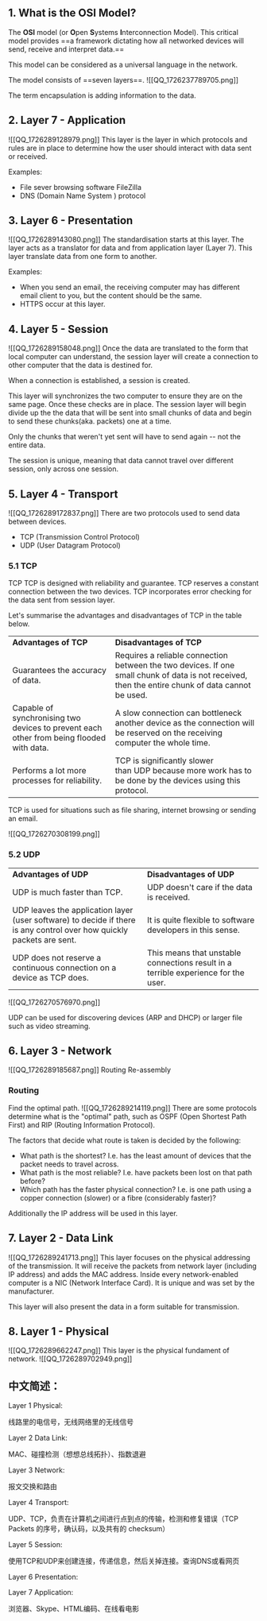 ## 1. What is the OSI Model?
The **OSI** model (or **O**pen **S**ystems **I**nterconnection Model). This critical model provides ==a framework dictating how all networked devices will send, receive and interpret data.==

This model can be considered as a universal language in the network.

The model consists of ==seven layers==.
![[QQ_1726237789705.png]]

The term encapsulation is adding information to the data.
## 2. Layer 7 - Application
![[QQ_1726289128979.png]]
This layer is the layer in which protocols and rules are in place to determine how the user should interact with data sent or received. 

Examples:
- File sever browsing software FileZilla
- DNS (Domain Name System ) protocol
## 3. Layer 6 - Presentation
![[QQ_1726289143080.png]]
The standardisation starts at this layer.
The layer acts as a translator for data and from application layer (Layer 7).
This layer translate data from one form to another.

Examples:
- When you send an email, the receiving computer may has different email client to you, but the content should be the same. 
- HTTPS occur at this layer.
## 4. Layer 5 - Session
![[QQ_1726289158048.png]]
Once the data are translated to the form that local computer can understand, the session layer will create a connection to other computer that the data is destined for. 

When a connection is established, a session is created.

This layer will synchronizes the two computer to ensure they are on the same page. Once these checks are in place. The session layer will begin divide up the the data that will be sent into small chunks of data and begin to send these chunks(aka. packets) one at a time. 

Only the chunks that weren't yet sent will have to send again -- not the entire data.

The session is unique, meaning that data cannot travel over different session, only across one session.
## 5. Layer 4 - Transport
![[QQ_1726289172837.png]]
There are two protocols used to send data between devices.
- TCP (Transmission Control Protocol)
- UDP (User Datagram Protocol)
### 5.1 TCP
TCP 
TCP is designed with reliability and guarantee.
TCP reserves a constant connection between the two devices.
TCP incorporates error checking for the data sent from session layer.

Let's summarise the advantages and disadvantages of TCP in the table below.

|                                                                                          |                                                                                                                                                   |
| ---------------------------------------------------------------------------------------- | ------------------------------------------------------------------------------------------------------------------------------------------------- |
| **Advantages of TCP**                                                                    | **Disadvantages of TCP  <br>**                                                                                                                    |
| Guarantees the accuracy of data.                                                         | Requires a reliable connection between the two devices. If one small chunk of data is not received, then the entire chunk of data cannot be used. |
| Capable of synchronising two devices to prevent each other from being flooded with data. | A slow connection can bottleneck another device as the connection will be reserved on the receiving computer the whole time.                      |
| Performs a lot more processes for reliability.                                           | TCP is significantly slower than UDP because more work has to be done by the devices using this protocol.                                         |
TCP is used for situations such as file sharing, internet browsing or sending an email. 

![[QQ_1726270308199.png]]
### 5.2 UDP

|                                                                                                                       |                                                                                    |
| --------------------------------------------------------------------------------------------------------------------- | ---------------------------------------------------------------------------------- |
| **Advantages of UDP**                                                                                                 | **Disadvantages of UDP**                                                           |
| UDP is much faster than TCP.                                                                                          | UDP doesn't care if the data is received.                                          |
| UDP leaves the application layer (user software) to decide if there is any control over how quickly packets are sent. | It is quite flexible to software developers in this sense.                         |
| UDP does not reserve a continuous connection on a device as TCP does.                                                 | This means that unstable connections result in a terrible experience for the user. |
![[QQ_1726270576970.png]]

UDP can be used for discovering devices (ARP and DHCP) or larger file such as video streaming.
## 6. Layer 3 - Network
![[QQ_1726289185687.png]]
Routing
Re-assembly
### Routing
Find the optimal path.
![[QQ_1726289214119.png]]
There are some protocols determine what is the "optimal" path, such as OSPF (Open Shortest Path First) and RIP (Routing Information Protocol).

The factors that decide what route is taken is decided by the following:
- What path is the shortest? I.e. has the least amount of devices that the packet needs to travel across.
- What path is the most reliable? I.e. have packets been lost on that path before?
- Which path has the faster physical connection? I.e. is one path using a copper connection (slower) or a fibre (considerably faster)?

Additionally the IP address will be used in this layer.
## 7. Layer 2 - Data Link
![[QQ_1726289241713.png]]
This layer focuses on the physical addressing of the transmission. It will receive the packets from network layer (including IP address) and adds the MAC address.
	Inside every network-enabled computer is a NIC (Network Interface Card). It is unique and was set by the manufacturer.

This layer will also present the data in a form suitable for transmission.
## 8. Layer 1 - Physical
![[QQ_1726289662247.png]]
This layer is the physical fundament of network.
![[QQ_1726289702949.png]]
## 中文简述：
Layer 1 Physical:

线路里的电信号，无线网络里的无线信号

Layer 2 Data Link:

MAC、碰撞检测（想想总线拓扑）、指数退避

Layer 3 Network:

报文交换和路由

Layer 4 Transport:

UDP、TCP，负责在计算机之间进行点到点的传输，检测和修复错误（TCP Packets 的序号，确认码，以及共有的 checksum）

Layer 5 Session:

使用TCP和UDP来创建连接，传递信息，然后关掉连接。查询DNS或看网页

Layer 6 Presentation:

Layer 7 Application:

浏览器、Skype、HTML编码、在线看电影